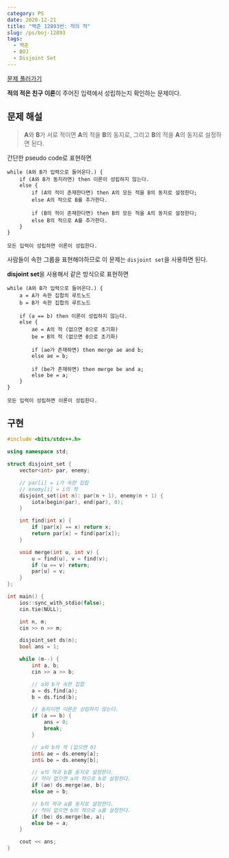 ```yaml
---
category: PS
date: 2020-12-21
title: "백준 12893번: 적의 적"
slug: /ps/boj-12893
tags:
  - 백준
  - BOJ
  - Disjoint Set
---
```


[문제 풀러가기](https://www.acmicpc.net/problem/12893)

**적의 적은 친구 이론**이 주어진 입력에서 성립하는지 확인하는 문제이다.

## 문제 해설

> **A**와 **B**가 서로 적이면 **A**의 적을 **B**의 동지로, 그리고 **B**의 적을 **A**의 동지로 설정하면 된다.

간단한 pseudo code로 표현하면

```pseudo-code:clipboard=false
while (A와 B가 입력으로 들어온다.) {
    if (A와 B가 동지라면) then 이론이 성립하지 않는다.
    else {
        if (A의 적이 존재한다면) then A의 모든 적을 B의 동지로 설정한다;
        else A의 적으로 B를 추가한다.

        if (B의 적이 존재한다면) then B의 모든 적을 A의 동지로 설정한다;
        else B의 적으로 A를 추가한다.
    }
}

모든 입력이 성립하면 이론이 성립한다.
```

사람들이 속한 그룹을 표현해야하므로 이 문제는 `disjoint set`을 사용하면 된다.

**disjoint set**을 사용해서 같은 방식으로 표현하면

```pseudo-code:clipboard=false
while (A와 B가 입력으로 들어온다.) {
    a = A가 속한 집합의 루트노드
    b = B가 속한 집합의 루트노드

    if (a == b) then 이론이 성립하지 않는다.
    else {
        ae = A의 적 (없으면 0으로 초기화)
        be = B의 적 (없으면 0으로 초기화)

        if (ae가 존재하면) then merge ae and b;
        else ae = b;

        if (be가 존재하면) then merge be and a;
        else be = a;
    }
}

모든 입력이 성립하면 이론이 성립한다.
```

## 구현

```cpp:title=solution.cpp
#include <bits/stdc++.h>

using namespace std;

struct disjoint_set {
    vector<int> par, enemy;

    // par[i] = i가 속한 집합
    // enemy[i] = i의 적
    disjoint_set(int n): par(n + 1), enemy(n + 1) {
        iota(begin(par), end(par), 0);
    }

    int find(int x) {
        if (par[x] == x) return x;
        return par[x] = find(par[x]);
    }

    void merge(int u, int v) {
        u = find(u), v = find(v);
        if (u == v) return;
        par[u] = v;
    }
};

int main() {
    ios::sync_with_stdio(false);
    cin.tie(NULL);

    int n, m;
    cin >> n >> m;

    disjoint_set ds(n);
    bool ans = 1;

    while (m--) {
        int a, b;
        cin >> a >> b;

        // a와 b가 속한 집합
        a = ds.find(a);
        b = ds.find(b);

        // 동지이면 이론은 성립하지 않는다.
        if (a == b) {
            ans = 0;
            break;
        }

        // a와 b의 적 (없으면 0)
        int& ae = ds.enemy[a];
        int& be = ds.enemy[b];

        // a의 적과 b를 동지로 설정한다.
        // 적이 없으면 a의 적으로 b로 설정한다.
        if (ae) ds.merge(ae, b);
        else ae = b;

        // b의 적과 a를 동지로 설정한다.
        // 적이 없으면 b의 적으로 a를 설정한다.
        if (be) ds.merge(be, a);
        else be = a;
    }

    cout << ans;
}
```
